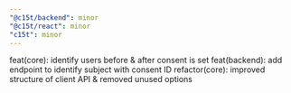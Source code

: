 ```yaml
---
"@c15t/backend": minor
"@c15t/react": minor
"c15t": minor
---
```


feat(core): identify users before & after consent is set
feat(backend): add endpoint to identify subject with consent ID
refactor(core): improved structure of client API & removed unused options
